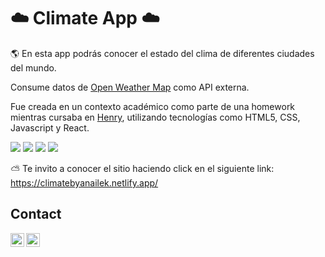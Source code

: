 # :cloud: Climate App :cloud:

:earth_americas: En esta app podrás conocer el estado del clima de diferentes ciudades del mundo. 

Consume datos de [Open Weather Map](https://openweathermap.org/api) como API externa.

Fue creada en un contexto académico como parte de una homework mientras cursaba en [Henry](https://www.soyhenry.com/), utilizando tecnologías como HTML5, CSS, Javascript y React.

<img src = "https://img.shields.io/badge/-HTML5-E34F26?style=flat&logo=html5&logoColor=white"> <img src = "https://img.shields.io/badge/-CSS3-1572B6?style=flat&logo=css3&logoColor=white">
<img src="https://img.shields.io/badge/-JavaScript-eed718?style=flat&logo=javascript&logoColor=ffffff"> <img src="https://img.shields.io/badge/-React-000000?style=flat&logo=react&logoColor=00c8ff">

:partly_sunny: Te invito a conocer el sitio haciendo click en el siguiente link: https://climatebyanailek.netlify.app/ 

## Contact

[<img align="left" alt="Anailek | LinkedIn" width="22px" src="https://cdn.jsdelivr.net/npm/simple-icons@v3/icons/linkedin.svg" />][linkedin]
[<img align="left" alt="Anailek | Gmail" width="22px" src="https://cdn.jsdelivr.net/npm/simple-icons@3.13.0/icons/gmail.svg" />][gmail]


[gmail]: https://mail.google.com/mail/u/1/#inbox?compose=GTvVlcSBmzpsNzLKjrTttdJgnqWcdCtZgbJqpZjTRzqgdWQJHkMfjqhCBZgcCnHtsZnrGZFVksRJF
[linkedin]: https://www.linkedin.com/in/anailek
